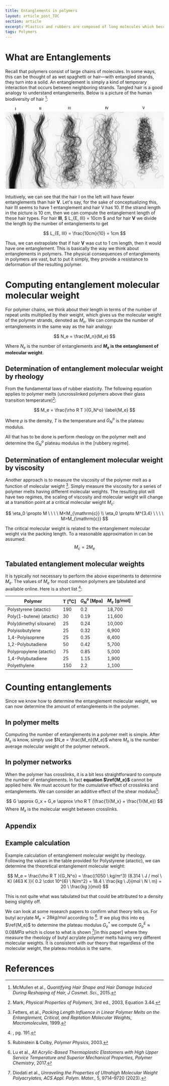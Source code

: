 ```yaml
---
title: Entanglements in polymers
layout: article_post_TOC
section: article
excerpt: Plastics and rubbers are composed of long molecules which become entangled
tags: Polymers
---
```


# What are Entanglements 

Recall that polymers consist of large chains of molecules. In some ways, this can be thought of as wet spaghetti or hair—with entangled strands, they turn into a solid. An entanglement is simply a kind of temporary interaction that occurs between neighboring strands. Tangled hair is a good analogy to understand entanglements. Below is a picture of the human biodiversity of hair [^hair]:

 ![Images-of-various-types-of-hair-illustrating-their-diversity-in-shape-Type-I-is-classifi](\assets\images\Images-of-various-types-of-hair-illustrating-their-diversity-in-shape-Type-I-is-classifi.png)

Intuitively, we can see that the hair I on the left will have fewer entanglements than hair **V**. Let's say, for the sake of conceptualizing this, hair III seems to have 1 entanglement and hair V has 10. If the strand length in the picture is 10 cm, then we can compute the entanglement length of these hair types.
For hair **III**,  $ L_{E, III} = 10cm $ and for hair **V** we divide the length by the number of entanglements to get  


$$
L_{E, III} = \frac{10cm}{10} = 1cm
$$


Thus, we can extrapolate that if hair **V** was cut to 1 cm length, then it would have one entanglement. This is basically the way we think about entanglements in polymers. The physical consequences of entanglements in polymers are vast, but to put it simply, they provide a resistance to deformation of the resulting polymer.


# Computing entanglement molecular molecular weight

For polymer chains, we think about their length in terms of the number of repeat units multiplied by their weight, which gives us the molecular weight of the polymer strands, denoted as $M_n$. We can compute the number of entanglements in the same way as the hair analogy:

$$
N_e = \frac{M_n}{M_e}
$$

Where $N_e$ is the number of entanglements and **$M_e$ is the entanglement of molecular weight**. 

## Determination of entanglement molecular weight by rheology 

From the fundamental laws of rubber elasticity. The following equation applies to polymer melts (uncrosslinked polymers above their glass transition temperature)[^Mark]:

$$
M_e = \frac{\rho R T }{G_N^o} \label{M_e}
$$

Where $\rho$ is the density, $T$ is the temperature and $G_N^o$ is the plateau modulus. 

All that has to be done is perform rheology on the polymer melt and determine the $G_N^o$ plateau modulus in the [rubbery regime].  



## Determination of entanglement molecular weight by viscosity

Another approach is to measure the viscosity of the polymer melt as a function of molecular weight [^Fetters]. Simply measure the viscosity for a series of polymer melts having different molecular weights. The resulting plot will have two regimes, the scaling of viscosity and molecular weight will change at a transition point at a critical molecular weight $M_c$:


$$
\eta_0 \propto M \ \ \ \  M<M_{\mathrm{c}}
\\
\eta_0 \propto M^{3.4} \ \ \ \ M>M_{\mathrm{c}}
$$

The critical molecular weight is related to the entanglement molecular weight via the packing length. To a reasonable approximation in can be assumed:
$$
M_c = 2M_e
$$

## Tabulated entanglement molecular weights

It is typically not necessary to perform the above experiments to determine $M_e$. The values of $M_e$ for most common polymers are tabulated and available online. Here is a short list [^Markid]:

| Polymer                  | T [<sup>o</sup>C] | $G^o_N$ [Mpa] | $M_e$ [g/mol]  |
| ------------------------ | ----------------- | ----------- | ------ |
| Polystyrene (atactic)    | 190               | 0.2         | 18,700 |
| Poly(1-butene) (atactic) | 30                | 0.19        | 11,600 |
| Poly(dimethyl siloxane)  | 25                | 0.24        | 10,000 |
| Polyisobutylene          | 25                | 0.32        | 6,900  |
| 1,4-Polyisoprene         | 25                | 0.35        | 6,400  |
| 1,2-Polybutadiene        | 50                | 0.42        | 5,700  |
| Polypropylene (atactic)  | 75                | 0.85        | 5,000  |
| 1,4-Polybutadiene        | 25                | 1.15        | 1,900  |
| Polyethylene             | 150               | 2.2         | 1,100  |

# Counting entanglements

Since we know how to determine the entanglement molecular weight, we can now determine the amount of entanglements in the polymer. 

## In polymer melts

Computing the number of entanglements in a polymer melt is simple. After $M_e$ is know, simply use $N_e = \frac{M_n}{M_e}$ where $M_n$ is the number average molecular weight of the polymer network. 

## In polymer networks

When the polymer has crosslinks, it is a bit less straightforward to compute the number of entanglements. In fact **equation $\ref{M_e}$** cannot be applied here. We must account for the cumulative effect of crosslinks and entanglements. We can consider an additive effect of the shear modulus[^Rubinstein]: 


$$
G \approx G_x + G_e \approx \rho R T (\frac{1}{M_x} + \frac{1}{M_e})
$$
Where $M_x$ is the molecular weight between crosslinks. 





## Appendix 

##  Example calculation

Example calculation of entanglement molecular weight by rheology. Following the values in the table provided for Polystyrene (atactic), we can determine the theoretical entanglement molecular weight: 

$$
M_e = \frac{\rho R T }{G_N^o} = \frac{(1050 \ kg/m^3) (8.314 \ J  / mol \ K) (463 K )}{ 0.2 \cdot 10^{6} \ N/m^2} = 18.4 \ \frac{kg \ J}{mol \ N  \ m} = 20 \ \frac{kg }{mol}
$$

This is not quite what was tabulated but that could be attributed to a density being slightly off. 


We can look at some research papers to confirm what theory tells us. For butyl acrylate  $M_e=28kg/mol$ according to [^PBA]. If we plug this into eq $\ref{M_e}$ to determine the plateau modulus $G_e^*$ we compute $G_o^E \approx 0.08MPa$  which is close to what is shown [^UHMW][in this paper] where they measure the rheology of butyl acrylate polymer melts having very different molecular weights. It is consistent with our theory that regardless of the molecular weight, the plateau modulus is the same.  

# References

[^Fetters]: Fetters, et al., *Packing Length Influence in Linear Polymer Melts on the Entanglement, Critical, and Reptation Molecular Weights*, *Macromolecules*, 1999.
[^hair]: McMullen et al., *Quantifying Hair Shape and Hair Damage Induced During Reshaping of Hair,* *J Cosmet. Sci.*, 2015.
[^rubbery regime]: [Link to FM Rheology Post]({{site.baseurl}}/2024/01/28/FM_Rheology.html)
[^Mark]: Mark, *Physical Properties of Polymers*, 3rd ed., 2003, Equation 3.44.
[^Markid]: [^Mark], pg. 191.
[^Rubinstein]: Rubinstein & Colby, *Polymer Physics*, 2003.
[^PBA]: Lu et al., *All Acrylic-Based Thermoplastic Elastomers with High Upper Service Temperature and Superior Mechanical Properties,* *Polymer Chemistry*, 2017.
[^UHMW]: Diodati et al., *Unraveling the Properties of Ultrahigh Molecular Weight Polyacrylates,* *ACS Appl. Polym. Mater.*, 5, 9714–9720 (2023).
